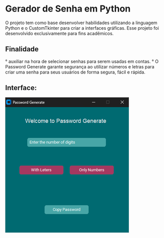 # Gerador de Senha em Python
O projeto tem como base desenvolver habilidades utilizando a linguagem Python e o CustomTkinter para criar a interfaces gráficas.
Esse projeto foi desenvolvido exclusivamente para fins acadêmicos.

Finalidade 
----------------------------------------------------------
° auxiliar na hora de selecionar senhas para serem usadas em contas.
° O Password Generate  garante segurança ao utilizar números e letras para criar uma senha para seus usuários de forma segura, fácil e rápida.

Interface:
-----------------------------------------------------------
![alt text](<interface password.png>)

